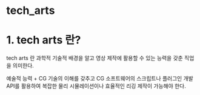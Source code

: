 # tech_arts

# 1. tech arts 란?

tech arts 란 과학적 기술적 배경을 알고 영상 제작에 활용할 수 있는 능력을 갖춘 직업을 의미한다.

예술적 능력 + CG 기술의 이해를 갖추고 CG 소프트웨어의 스크립트나 플러그인 개발 API를 활용하여 복잡한 물리 시뮬레이션이나 효율적인 리깅 제작이 가능해야 한다. 